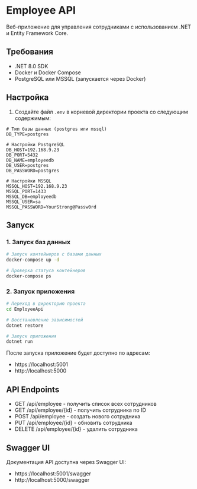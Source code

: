# Employee API

Веб-приложение для управления сотрудниками с использованием .NET и Entity Framework Core.

## Требования

- .NET 8.0 SDK
- Docker и Docker Compose
- PostgreSQL или MSSQL (запускается через Docker)

## Настройка

1. Создайте файл `.env` в корневой директории проекта со следующим содержимым:

```env
# Тип базы данных (postgres или mssql)
DB_TYPE=postgres

# Настройки PostgreSQL
DB_HOST=192.168.9.23
DB_PORT=5432
DB_NAME=employeedb
DB_USER=postgres
DB_PASSWORD=postgres

# Настройки MSSQL
MSSQL_HOST=192.168.9.23
MSSQL_PORT=1433
MSSQL_DB=employeedb
MSSQL_USER=sa
MSSQL_PASSWORD=YourStrong@Passw0rd
```

## Запуск

### 1. Запуск баз данных

```bash
# Запуск контейнеров с базами данных
docker-compose up -d

# Проверка статуса контейнеров
docker-compose ps
```

### 2. Запуск приложения

```bash
# Переход в директорию проекта
cd EmployeeApi

# Восстановление зависимостей
dotnet restore

# Запуск приложения
dotnet run
```

После запуска приложение будет доступно по адресам:
- https://localhost:5001
- http://localhost:5000

## API Endpoints

- GET /api/employee - получить список всех сотрудников
- GET /api/employee/{id} - получить сотрудника по ID
- POST /api/employee - создать нового сотрудника
- PUT /api/employee/{id} - обновить сотрудника
- DELETE /api/employee/{id} - удалить сотрудника

## Swagger UI

Документация API доступна через Swagger UI:
- https://localhost:5001/swagger
- http://localhost:5000/swagger
